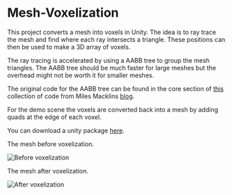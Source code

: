 # Mesh-Voxelization

This project converts a mesh into voxels in Unity. The idea is to ray trace the mesh and find where each ray intersects a triangle. These positions can then be used to make a 3D array of voxels.


The ray tracing is accelerated by using a AABB tree to group the mesh triangles. The AABB tree should be much faster for large meshes but the overhead might not be worth it for smaller meshes.


The original code for the AABB tree can be found in the core section of [this](https://github.com/mmacklin/sandbox) collection of code from Miles Macklins [blog](http://blog.mmacklin.com/).


For the demo scene the voxels are converted back into a mesh by adding quads at the edge of each voxel.

You can download a unity package [here](https://app.box.com/s/tv3vbd6u2fq7qzknoxjaoxnrxntll1hi).

The mesh before voxelization.

![Before voxelization](https://static.wixstatic.com/media/1e04d5_cb4d56c0ad57454b938fc883779888e4~mv2.jpg/v1/fill/w_550,h_550,al_c,q_80,usm_0.66_1.00_0.01/1e04d5_cb4d56c0ad57454b938fc883779888e4~mv2.jpg)

The mesh after voxelization.

![After voxelization](https://static.wixstatic.com/media/1e04d5_f8c8cebbe5c54ffe98b2bc1eb6ae2c82~mv2.jpg/v1/fill/w_550,h_550,al_c,q_80,usm_0.66_1.00_0.01/1e04d5_f8c8cebbe5c54ffe98b2bc1eb6ae2c82~mv2.jpg)
